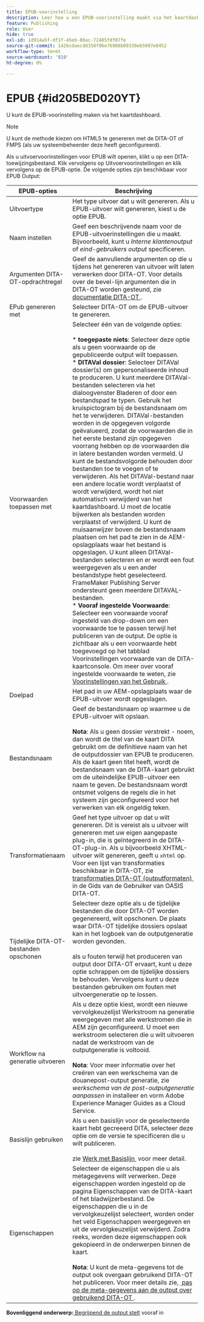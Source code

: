 ```yaml
---
title: EPUB-voorinstelling
description: Leer hoe u een EPUB-voorinstelling maakt via het kaartdashboard. EPub-uitvoervoorinstelling configureren in AEM Guides.
feature: Publishing
role: User
hide: true
exl-id: 1d914a5f-df1f-45eb-86ac-72485fdf07fe
source-git-commit: 1426cdaecdd358f06e76908b09330e65997e8452
workflow-type: tm+mt
source-wordcount: '810'
ht-degree: 0%

---
```


# EPUB {#id205BED020YT}

U kunt de EPUB-voorinstelling maken via het kaartdashboard.

>[!NOTE]
>
> U kunt de methode kiezen om HTML5 te genereren met de DITA-OT of FMPS \(als uw systeembeheerder deze heeft geconfigureerd).

Als u uitvoervoorinstellingen voor EPUB wilt openen, klikt u op een DITA-toewijzingsbestand. Klik vervolgens op Uitvoervoorinstellingen en klik vervolgens op de EPUB-optie. De volgende opties zijn beschikbaar voor EPUB Output:

| EPUB-opties | Beschrijving |
| --- | --- |
| Uitvoertype | Het type uitvoer dat u wilt genereren. Als u EPUB-uitvoer wilt genereren, kiest u de optie EPUB. |
| Naam instellen | Geef een beschrijvende naam voor de EPUB-uitvoerinstellingen die u maakt. Bijvoorbeeld, kunt u _Interne klantenoutput_ of _eind-gebruikers output_ specificeren. |
| Argumenten DITA-OT-opdrachtregel | Geef de aanvullende argumenten op die u tijdens het genereren van uitvoer wilt laten verwerken door DITA-OT. Voor details over de bevel-lijn argumenten die in DITA-OT worden gesteund, zie [&#x200B; documentatie DITA-OT &#x200B;](https://www.dita-ot.org/). |
| EPub genereren met | Selecteer DITA-OT om de EPUB-uitvoer te genereren. |
| Voorwaarden toepassen met | Selecteer één van de volgende opties:<br><br>* **toegepaste niets**: Selecteer deze optie als u geen voorwaarde op de gepubliceerde output wilt toepassen.<br>* **DITAVal dossier**: Selecteer DITAVal dossier(s) om gepersonaliseerde inhoud te produceren. U kunt meerdere DITAVal-bestanden selecteren via het dialoogvenster Bladeren of door een bestandspad te typen. Gebruik het kruispictogram bij de bestandsnaam om het te verwijderen. DITAVal-bestanden worden in de opgegeven volgorde geëvalueerd, zodat de voorwaarden die in het eerste bestand zijn opgegeven voorrang hebben op de voorwaarden die in latere bestanden worden vermeld. U kunt de bestandsvolgorde behouden door bestanden toe te voegen of te verwijderen. Als het DITAVal-bestand naar een andere locatie wordt verplaatst of wordt verwijderd, wordt het niet automatisch verwijderd van het kaartdashboard. U moet de locatie bijwerken als bestanden worden verplaatst of verwijderd. U kunt de muisaanwijzer boven de bestandsnaam plaatsen om het pad te zien in de AEM-opslagplaats waar het bestand is opgeslagen. U kunt alleen DITAVal-bestanden selecteren en er wordt een fout weergegeven als u een ander bestandstype hebt geselecteerd. FrameMaker Publishing Server ondersteunt geen meerdere DITAVAL-bestanden.<br>* **Vooraf ingestelde Voorwaarde**: Selecteer een voorwaarde vooraf ingesteld van drop-down om een voorwaarde toe te passen terwijl het publiceren van de output. De optie is zichtbaar als u een voorwaarde hebt toegevoegd op het tabblad Voorinstellingen voorwaarde van de DITA-kaartconsole. Om meer over vooraf ingestelde voorwaarde te weten, zie [&#x200B; Voorinstellingen van het Gebruik &#x200B;](generate-output-use-condition-presets.md#id1825FL004PN). |
| Doelpad | Het pad in uw AEM-opslagplaats waar de EPUB-uitvoer wordt opgeslagen. |
| Bestandsnaam | Geef de bestandsnaam op waarmee u de EPUB-uitvoer wilt opslaan.<br><br>**Nota**: Als u geen dossier verstrekt - noem, dan wordt de titel van de kaart DITA gebruikt om de definitieve naam van het de outputdossier van EPUB te produceren. Als de kaart geen titel heeft, wordt de bestandsnaam van de DITA-kaart gebruikt om de uiteindelijke EPUB-uitvoer een naam te geven. De bestandsnaam wordt ontsmet volgens de regels die in het systeem zijn geconfigureerd voor het verwerken van elk ongeldig teken. |
| Transformatienaam | Geef het type uitvoer op dat u wilt genereren. Dit is vereist als u uitvoer wilt genereren met uw eigen aangepaste plug-in, die is geïntegreerd in de DITA-OT-plug-in. Als u bijvoorbeeld XHTML-uitvoer wilt genereren, geeft u `xhtml` op. Voor een lijst van transformaties beschikbaar in DITA-OT, zie [&#x200B; transformaties DITA-OT (outputformaten) &#x200B;](http://www.dita-ot.org/2.3/user-guide/AvailableTransforms.md) in de Gids van de Gebruiker van OASIS DITA-OT. |
| Tijdelijke DITA-OT-bestanden opschonen | Selecteer deze optie als u de tijdelijke bestanden die door DITA-OT worden gegenereerd, wilt opschonen. De plaats waar DITA-OT tijdelijke dossiers opslaat kan in het logboek van de outputgeneratie worden gevonden.<br><br> als u fouten terwijl het produceren van output door DITA-OT ervaart, kunt u deze optie schrappen om de tijdelijke dossiers te behouden. Vervolgens kunt u deze bestanden gebruiken om fouten met uitvoergeneratie op te lossen. |
| Workflow na generatie uitvoeren | Als u deze optie kiest, wordt een nieuwe vervolgkeuzelijst Werkstroom na generatie weergegeven met alle werkstromen die in AEM zijn geconfigureerd. U moet een werkstroom selecteren die u wilt uitvoeren nadat de werkstroom van de outputgeneratie is voltooid.<br><br>**Nota**: Voor meer informatie over het creëren van een werkschema van de douanepost-output generatie, zie _werkschema van de post-outputgeneratie aanpassen_ in installeer en vorm Adobe Experience Manager Guides as a Cloud Service. |
| Basislijn gebruiken | Als u een basislijn voor de geselecteerde kaart hebt gecreeerd DITA, selecteer deze optie om de versie te specificeren die u wilt publiceren.<br><br> zie [&#x200B; Werk met Basislijn &#x200B;](generate-output-use-baseline-for-publishing.md#id1825FI0J0PF) voor meer detail. |
| Eigenschappen | Selecteer de eigenschappen die u als metagegevens wilt verwerken. Deze eigenschappen worden ingesteld op de pagina Eigenschappen van de DITA-kaart of het bladwijzerbestand. De eigenschappen die u in de vervolgkeuzelijst selecteert, worden onder het veld Eigenschappen weergegeven en uit de vervolgkeuzelijst verwijderd. Zodra reeks, worden deze eigenschappen ook gekopieerd in de onderwerpen binnen de kaart.<br><br>**Nota**: U kunt de meta-gegevens tot de output ook overgaan gebruikend DITA-OT het publiceren. Voor meer details zie, [&#x200B; pas op de meta-gegevens aan de output over gebruikend DITA-OT &#x200B;](pass-metadata-dita-ot.md#id21BJ00QD0XA). |

**Bovenliggend onderwerp:**&#x200B;[&#x200B; Begrijpend de output stelt &#x200B;](generate-output-understand-presets.md) vooraf in
